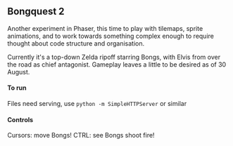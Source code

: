 ## Bongquest 2

Another experiment in Phaser, this time to play with tilemaps, sprite animations, and to work towards something complex enough to require thought about code structure and organisation.

Currently it's a top-down Zelda ripoff starring Bongs, with Elvis from over the road as chief antagonist.  Gameplay leaves a little to be desired as of 30 August.

#### To run
Files need serving, use `python -m SimpleHTTPServer` or similar

#### Controls
Cursors: move Bongs!
CTRL:    see Bongs shoot fire!
